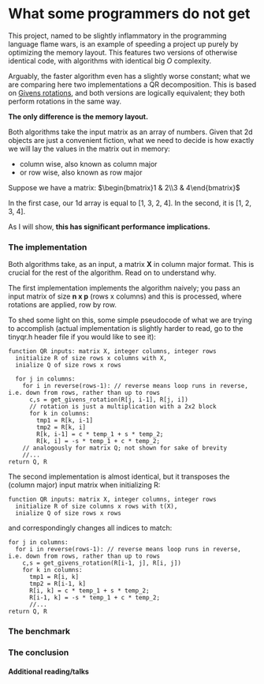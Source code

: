 # What some programmers do not get

This project, named to be slightly inflammatory in the programming language flame wars, 
is an example of speeding a project up purely by optimizing the memory layout. This features 
two versions of otherwise identical code, with algorithms with identical big $O$ complexity.

Arguably, the faster algorithm even has a slightly worse constant; what we are comparing here two 
implementations a QR decomposition. This is based on [Givens rotations](), and both versions are logically 
equivalent; they both perform rotations in the same way. 

**The only difference is the memory layout.**

Both algorithms take the input matrix as an array of numbers. Given that 2d objects are just a convenient
fiction, what we need to decide is how exactly we will lay the values in the matrix out in memory:

* column wise, also known as column major
* or row wise, also known as row major

Suppose we have a matrix:
$\begin{bmatrix}1 & 2\\3 & 4\end{bmatrix}$

In the first case, our 1d array is equal to [1, 3, 2, 4]. In the second, it is [1, 2, 3, 4].

As I will show, **this has significant performance implications.** 

### The implementation

Both algorithms take, as an input, a matrix **X** in column major format. This is crucial for the 
rest of the algorithm. Read on to understand why. 

The first implementation implements the algorithm naively; you pass an input matrix of size **n x p**
(rows x columns) and this is processed, where rotations are applied, row by row. 

To shed some light on this, some simple pseudocode of what we are trying to accomplish
(actual implementation is slightly harder to read, go to the tinyqr.h header file if you would 
like to see it):

```pseudocode
function QR inputs: matrix X, integer columns, integer rows 
  initialize R of size rows x columns with X, 
  inialize Q of size rows x rows 

  for j in columns:
    for i in reverse(rows-1): // reverse means loop runs in reverse, i.e. down from rows, rather than up to rows
      c,s = get_givens_rotation(R[j, i-1], R[j, i])
      // rotation is just a multiplication with a 2x2 block
      for k in columns:
        tmp1 = R[k, i-1]
        tmp2 = R[k, i]
        R[k, i-1] = c * temp_1 + s * temp_2;
        R[k, i] = -s * temp_1 + c * temp_2;
    // analogously for matrix Q; not shown for sake of brevity
    //...
return Q, R  
```

The second implementation is almost identical, but it transposes the (column major) input matrix 
when initializing R:
```pseudocode
function QR inputs: matrix X, integer columns, integer rows 
  initialize R of size columns x rows with t(X), 
  inialize Q of size rows x rows 
```
and correspondingly changes all indices to match:
```
for j in columns:
  for i in reverse(rows-1): // reverse means loop runs in reverse, i.e. down from rows, rather than up to rows
    c,s = get_givens_rotation(R[i-1, j], R[i, j])
    for k in columns:
      tmp1 = R[i, k]
      tmp2 = R[i-1, k]
      R[i, k] = c * temp_1 + s * temp_2;
      R[i-1, k] = -s * temp_1 + c * temp_2;
      //...
return Q, R
```







### The benchmark





### The conclusion


#### Additional reading/talks


